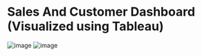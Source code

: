 # Sales And Customer Dashboard (Visualized using Tableau)
![image](https://github.com/MatthewEvansH/Sales-Customer-Dashboard/assets/85978388/4ce50005-e16c-4a7a-b6b5-04eb5f503b04)
![image](https://github.com/MatthewEvansH/Sales-Customer-Dashboard/assets/85978388/4b981ae1-7a50-46f1-beb4-f7c541feed31)
